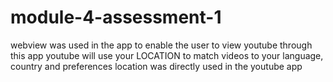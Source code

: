 # module-4-assessment-1
webview was used in the app to enable the user to view youtube through this app
youtube will use your LOCATION to match videos to your language, country and preferences
location was directly used in the youtube app
